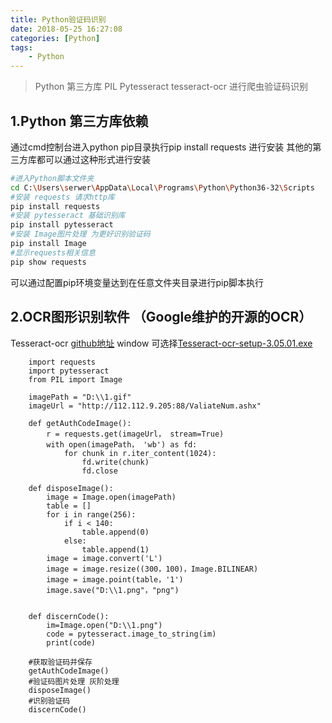 ```yaml
---
title: Python验证码识别
date: 2018-05-25 16:27:08
categories: [Python]
tags:
    - Python
---
```


>Python 第三方库 PIL Pytesseract tesseract-ocr  进行爬虫验证码识别

## 1.Python 第三方库依赖
   通过cmd控制台进入python pip目录执行pip install requests 进行安装
   其他的第三方库都可以通过这种形式进行安装
```bash
#进入Python脚本文件夹
cd C:\Users\serwer\AppData\Local\Programs\Python\Python36-32\Scripts
#安装 requests 请求http库
pip install requests 
#安装 pytesseract 基础识别库
pip install pytesseract
#安装 Image图片处理 为更好识别验证码
pip install Image
#显示requests相关信息
pip show requests
```
   可以通过配置pip环境变量达到在任意文件夹目录进行pip脚本执行

## 2.OCR图形识别软件 （Google维护的开源的OCR）
Tesseract-ocr [github地址](https://github.com/tesseract-ocr/tesseract) window 可选择[Tesseract-ocr-setup-3.05.01.exe](https://digi.bib.uni-mannheim.de/tesseract/tesseract-ocr-setup-4.00.00dev.exe)

``` pthyon
    import requests
    import pytesseract
    from PIL import Image
    
    imagePath = "D:\\1.gif"
    imageUrl = "http://112.112.9.205:88/ValiateNum.ashx"
    
    def getAuthCodeImage():
        r = requests.get(imageUrl， stream=True)
        with open(imagePath， 'wb') as fd:
    	    for chunk in r.iter_content(1024):
            	fd.write(chunk)
    	        fd.close
    
    def disposeImage():
    	image = Image.open(imagePath)
    	table = []    
    	for i in range(256):    
    	    if i < 140:    
    	        table.append(0)    
    	    else:    
    	        table.append(1)  
    	image = image.convert('L')
    	image = image.resize((300，100)，Image.BILINEAR)
    	image = image.point(table，'1')  
    	image.save("D:\\1.png"，"png")
    
    
    def discernCode():
    	im=Image.open("D:\\1.png")
    	code = pytesseract.image_to_string(im)
    	print(code)
    
    #获取验证码并保存
    getAuthCodeImage()
    #验证码图片处理 灰阶处理
    disposeImage()
    #识别验证码
    discernCode()
```


